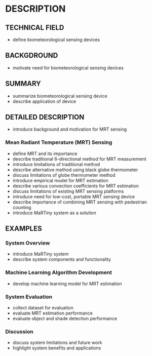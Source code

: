 # DESCRIPTION

## TECHNICAL FIELD

- define biometeorological sensing devices

## BACKGDROUND

- motivate need for biometeorological sensing devices

## SUMMARY

- summarize biometeorological sensing device
- describe application of device

## DETAILED DESCRIPTION

- introduce background and motivation for MRT sensing

### Mean Radiant Temperature (MRT) Sensing

- define MRT and its importance
- describe traditional 6-directional method for MRT measurement
- introduce limitations of traditional method
- describe alternative method using black globe thermometer
- discuss limitations of globe thermometer method
- introduce empirical model for MRT estimation
- describe various convection coefficients for MRT estimation
- discuss limitations of existing MRT sensing platforms
- introduce need for low-cost, portable MRT sensing device
- describe importance of combining MRT sensing with pedestrian counting
- introduce MaRTiny system as a solution

## EXAMPLES

### System Overview

- introduce MaRTiny system
- describe system components and functionality

### Machine Learning Algorithm Development

- develop machine learning model for MRT estimation

### System Evaluation

- collect dataset for evaluation
- evaluate MRT estimation performance
- evaluate object and shade detection performance

### Discussion

- discuss system limitations and future work
- highlight system benefits and applications

